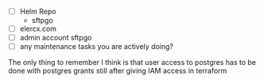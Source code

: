 - [ ] Helm Repo
  - sftpgo
- [ ] elercx.com
- [ ] admin account sftpgo
- [ ] any maintenance tasks you are actively doing?

The only thing to remember I think is that user access to postgres has to be done with postgres grants still after giving IAM access in terraform
